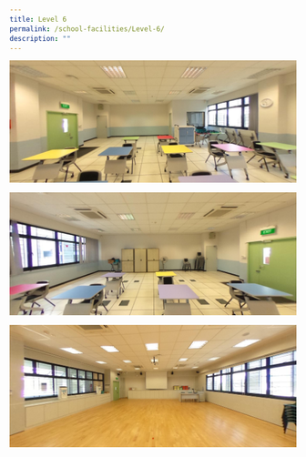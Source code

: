 ```yaml
---
title: Level 6
permalink: /school-facilities/Level-6/
description: ""
---
```

![](/images/School%20Facilities/Level%206/A1.png)

![](/images/School%20Facilities/Level%206/A2.png)

![](/images/School%20Facilities/Level%206/A3.png)